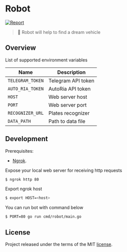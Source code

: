 # Robot

[![Report](https://goreportcard.com/badge/github.com/shal/robot)](https://goreportcard.com/report/github.com/shal/robot)

> :blue_car: Robot will help to find a dream vehicle

## Overview

List of supported environment variables

| Name             | Description        |
|------------------|--------------------|
| `TELEGRAM_TOKEN` | Telegram API token |
| `AUTO_RIA_TOKEN` | AutoRia API token  |
| `HOST`           | Web server host    |
| `PORT`           | Web server port    |
| `RECOGNIZER_URL` | Plates recognizer  |
| `DATA_PATH`      | Path to data file  |

## Development

Prerequisites:
- [Ngrok](https://ngrok.com/).

Expose your local web server for receiving http requests

```sh
$ ngrok http 80
```

Export ngrok host

```sh
$ export HOST=<host>
```

You can run bot with command below

```sh
$ PORT=80 go run cmd/robot/main.go
```

## License

Project released under the terms of the MIT [license](./LICENSE).
